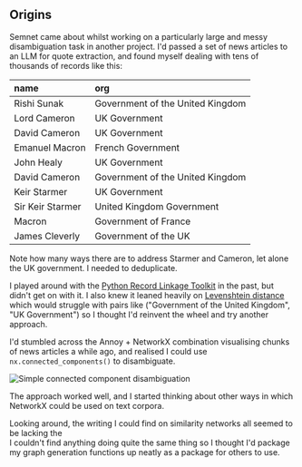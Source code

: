 ## Origins

Semnet came about whilst working on a particularly large and messy disambiguation task in another project. I'd passed a set of news articles to an LLM for quote extraction, and found myself dealing with tens of thousands of records like this:

| name             | org                              |
| :--------------- | :------------------------------- |
| Rishi Sunak      | Government of the United Kingdom |
| Lord Cameron     | UK Government                    |
| David Cameron    | UK Government                    |
| Emanuel Macron   | French Government                |
| John Healy       | UK Government                    |
| David Cameron    | Government of the United Kingdom |
| Keir Starmer     | UK Government                    |
| Sir Keir Starmer | United Kingdom Government        |
| Macron           | Government of France             |
| James Cleverly   | Government of the UK             |

Note how many ways there are to address Starmer and Cameron, let alone the UK government. I needed to deduplicate.

I played around with the [Python Record Linkage Toolkit](https://recordlinkage.readthedocs.io) in the past, but didn't get on with it. I also knew it leaned heavily on [Levenshtein distance](https://en.wikipedia.org/wiki/Levenshtein_distance) which would struggle with pairs like ("Government of the United Kingdom", "UK Government") so I thought I'd reinvent the wheel and try another approach.

I'd stumbled across the Annoy + NetworkX combination visualising chunks of news articles a while ago, and realised I could use `nx.connected_components()` to disambiguate.

![Simple connected component disambiguation](images/posts/semnet/semantic_network_deduplication.png)

The approach worked well, and I started thinking about other ways in which NetworkX could be used on text corpora.

Looking around, the writing I could find on similarity networks all seemed to be lacking the  
I couldn't find anything doing quite the same thing so I thought I'd package my graph generation functions up neatly as a package for others to use.
